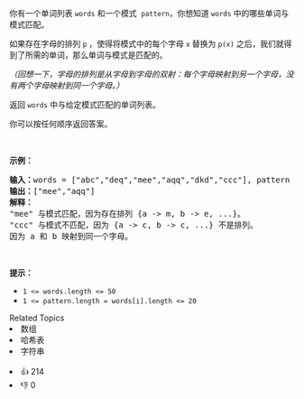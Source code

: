 <p>你有一个单词列表&nbsp;<code>words</code>&nbsp;和一个模式&nbsp;&nbsp;<code>pattern</code>，你想知道 <code>words</code> 中的哪些单词与模式匹配。</p>

<p>如果存在字母的排列 <code>p</code>&nbsp;，使得将模式中的每个字母 <code>x</code> 替换为 <code>p(x)</code> 之后，我们就得到了所需的单词，那么单词与模式是匹配的。</p>

<p><em>（回想一下，字母的排列是从字母到字母的双射：每个字母映射到另一个字母，没有两个字母映射到同一个字母。）</em></p>

<p>返回 <code>words</code> 中与给定模式匹配的单词列表。</p>

<p>你可以按任何顺序返回答案。</p>

<p>&nbsp;</p>

<p><strong>示例：</strong></p>

<pre><strong>输入：</strong>words = ["abc","deq","mee","aqq","dkd","ccc"], pattern = "abb"
<strong>输出：</strong>["mee","aqq"]
<strong>解释：
</strong>"mee" 与模式匹配，因为存在排列 {a -&gt; m, b -&gt; e, ...}。
"ccc" 与模式不匹配，因为 {a -&gt; c, b -&gt; c, ...} 不是排列。
因为 a 和 b 映射到同一个字母。</pre>

<p>&nbsp;</p>

<p><strong>提示：</strong></p>

<ul> 
 <li><code>1 &lt;= words.length &lt;= 50</code></li> 
 <li><code>1 &lt;= pattern.length = words[i].length&nbsp;&lt;= 20</code></li> 
</ul>

<div><div>Related Topics</div><div><li>数组</li><li>哈希表</li><li>字符串</li></div></div><br><div><li>👍 214</li><li>👎 0</li></div>